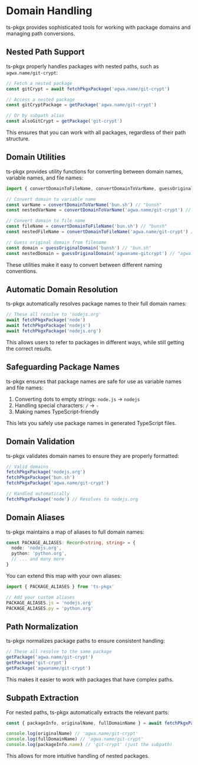 # Domain Handling

ts-pkgx provides sophisticated tools for working with package domains and managing path conversions.

## Nested Path Support

ts-pkgx properly handles packages with nested paths, such as `agwa.name/git-crypt`:

```typescript
// Fetch a nested package
const gitCrypt = await fetchPkgxPackage('agwa.name/git-crypt')

// Access a nested package
const gitCryptPackage = getPackage('agwa.name/git-crypt')

// Or by subpath alias
const alsoGitCrypt = getPackage('git-crypt')
```

This ensures that you can work with all packages, regardless of their path structure.

## Domain Utilities

ts-pkgx provides utility functions for converting between domain names, variable names, and file names:

```typescript
import { convertDomainToFileName, convertDomainToVarName, guessOriginalDomain } from 'ts-pkgx/tools/domainUtils'

// Convert domain to variable name
const varName = convertDomainToVarName('bun.sh') // "bunsh"
const nestedVarName = convertDomainToVarName('agwa.name/git-crypt') // "agwanamegitcrypt"

// Convert domain to file name
const fileName = convertDomainToFileName('bun.sh') // "bunsh"
const nestedFileName = convertDomainToFileName('agwa.name/git-crypt') // "agwaname-gitcrypt"

// Guess original domain from filename
const domain = guessOriginalDomain('bunsh') // "bun.sh"
const nestedDomain = guessOriginalDomain('agwaname-gitcrypt') // "agwa.name/gitcrypt"
```

These utilities make it easy to convert between different naming conventions.

## Automatic Domain Resolution

ts-pkgx automatically resolves package names to their full domain names:

```typescript
// These all resolve to 'nodejs.org'
await fetchPkgxPackage('node')
await fetchPkgxPackage('nodejs')
await fetchPkgxPackage('nodejs.org')
```

This allows users to refer to packages in different ways, while still getting the correct results.

## Safeguarding Package Names

ts-pkgx ensures that package names are safe for use as variable names and file names:

1. Converting dots to empty strings: `node.js` → `nodejs`
2. Handling special characters: `/` → `-`
3. Making names TypeScript-friendly

This lets you safely use package names in generated TypeScript files.

## Domain Validation

ts-pkgx validates domain names to ensure they are properly formatted:

```typescript
// Valid domains
fetchPkgxPackage('nodejs.org')
fetchPkgxPackage('bun.sh')
fetchPkgxPackage('agwa.name/git-crypt')

// Handled automatically
fetchPkgxPackage('node') // Resolves to nodejs.org
```

## Domain Aliases

ts-pkgx maintains a map of aliases to full domain names:

```typescript
const PACKAGE_ALIASES: Record<string, string> = {
  node: 'nodejs.org',
  python: 'python.org',
  // ... and many more
}
```

You can extend this map with your own aliases:

```typescript
import { PACKAGE_ALIASES } from 'ts-pkgx'

// Add your custom aliases
PACKAGE_ALIASES.js = 'nodejs.org'
PACKAGE_ALIASES.py = 'python.org'
```

## Path Normalization

ts-pkgx normalizes package paths to ensure consistent handling:

```typescript
// These all resolve to the same package
getPackage('agwa.name/git-crypt')
getPackage('git-crypt')
getPackage('agwaname/git-crypt')
```

This makes it easier to work with packages that have complex paths.

## Subpath Extraction

For nested paths, ts-pkgx automatically extracts the relevant parts:

```typescript
const { packageInfo, originalName, fullDomainName } = await fetchPkgxPackage('agwa.name/git-crypt')

console.log(originalName) // 'agwa.name/git-crypt'
console.log(fullDomainName) // 'agwa.name/git-crypt'
console.log(packageInfo.name) // 'git-crypt' (just the subpath)
```

This allows for more intuitive handling of nested packages.
